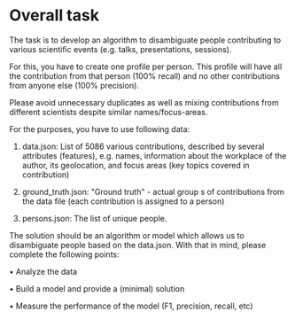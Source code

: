 # Overall task

The task is to develop an algorithm to disambiguate people contributing to various scientific events (e.g. talks, presentations, sessions).

For this, you have to create one profile per person. This profile will have all the contribution from that person (100% recall) and no other contributions from anyone else (100% precision).

Please avoid unnecessary duplicates as well as mixing contributions from different scientists despite similar names/focus-areas.

For the purposes, you have to use following data:

1. data.json: List of 5086 various contributions, described by several attributes (features), e.g. names, information about the workplace of the author, its geolocation, and focus areas (key topics covered in contribution)

2. ground_truth.json: "Ground truth" - actual group s of contributions from the data file (each contribution is assigned to a person)

3. persons.json: The list of unique people.

The solution should be an algorithm or model which allows us to disambiguate people based on the data.json. With that in mind, please complete the following points:

• Analyze the data

• Build a model and provide a (minimal) solution

• Measure the performance of the model (F1, precision, recall, etc)